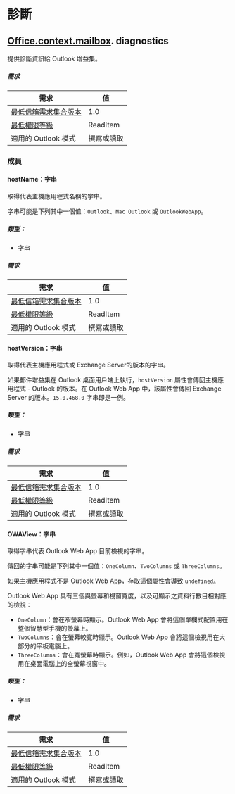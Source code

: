 

# 診斷

## [Office](Office.md)[.context](Office.context.md)[.mailbox](Office.context.mailbox.md). diagnostics

提供診斷資訊給 Outlook 增益集。

##### 需求

|需求| 值|
|---|---|
|[最低信箱需求集合版本](./tutorial-api-requirement-sets.md)| 1.0|
|[最低權限等級](../../docs/outlook/understanding-outlook-add-in-permissions.md)| ReadItem|
|適用的 Outlook 模式| 撰寫或讀取|

### 成員

####  hostName：字串

取得代表主機應用程式名稱的字串。

字串可能是下列其中一個值：`Outlook`、`Mac Outlook` 或 `OutlookWebApp`。

##### 類型：

*   字串

##### 需求

|需求| 值|
|---|---|
|[最低信箱需求集合版本](./tutorial-api-requirement-sets.md)| 1.0|
|[最低權限等級](../../docs/outlook/understanding-outlook-add-in-permissions.md)| ReadItem|
|適用的 Outlook 模式| 撰寫或讀取|
####  hostVersion：字串

取得代表主機應用程式或 Exchange Server的版本的字串。

如果郵件增益集在 Outlook 桌面用戶端上執行，`hostVersion` 屬性會傳回主機應用程式 - Outlook 的版本。在 Outlook Web App 中，該屬性會傳回 Exchange Server 的版本。`15.0.468.0` 字串即是一例。

##### 類型：

*   字串

##### 需求

|需求| 值|
|---|---|
|[最低信箱需求集合版本](./tutorial-api-requirement-sets.md)| 1.0|
|[最低權限等級](../../docs/outlook/understanding-outlook-add-in-permissions.md)| ReadItem|
|適用的 Outlook 模式| 撰寫或讀取|
####  OWAView：字串

取得字串代表 Outlook Web App 目前檢視的字串。

傳回的字串可能是下列其中一個值：`OneColumn`、`TwoColumns` 或 `ThreeColumns`。

如果主機應用程式不是 Outlook Web App，存取這個屬性會導致 `undefined`。

Outlook Web App 具有三個與螢幕和視窗寬度，以及可顯示之資料行數目相對應的檢視︰

*   `OneColumn`：會在窄螢幕時顯示。Outlook Web App 會將這個單欄式配置用在整個智慧型手機的螢幕上。
*   `TwoColumns`：會在螢幕較寬時顯示。Outlook Web App 會將這個檢視用在大部分的平板電腦上。
*   `ThreeColumns`：會在寬螢幕時顯示。例如，Outlook Web App 會將這個檢視用在桌面電腦上的全螢幕視窗中。

##### 類型：

*   字串

##### 需求

|需求| 值|
|---|---|
|[最低信箱需求集合版本](./tutorial-api-requirement-sets.md)| 1.0|
|[最低權限等級](../../docs/outlook/understanding-outlook-add-in-permissions.md)| ReadItem|
|適用的 Outlook 模式| 撰寫或讀取|
